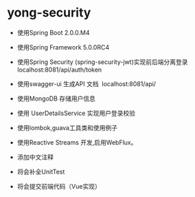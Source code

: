 # yong-security
- 使用Spring Boot 2.0.0.M4
- 使用Spring Framework 5.0.0RC4 
- 使用Spring Security (spring-security-jwt)实现前后端分离登录 localhost:8081/api/auth/token
- 使用swagger-ui 生成API 文档  localhost:8081/api/
- 使用MongoDB 存储用户信息
- 使用 UserDetailsService 实现用户登录校验
- 使用lombok,guava工具类和使用例子
- 使用Reactive Streams 开发,启用WebFlux。
- 添加中文注释

- 将会补全UnitTest
- 将会提交前端代码（Vue实现）
